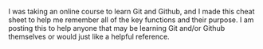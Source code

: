 I was taking an online course to learn Git and Github, and I made this cheat sheet to help me remember all of the key functions and their purpose.
I am posting this to help anyone that may be learning Git and/or Github themselves or would just like a helpful reference.
